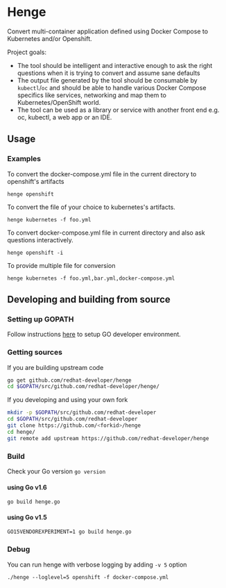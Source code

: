 # Henge
Convert multi-container application defined using Docker Compose to Kubernetes and/or Openshift.

Project goals:
- The tool should be intelligent and interactive enough to ask the right questions when it is trying to convert and assume sane defaults
- The output file generated by the tool should be consumable by `kubectl`/`oc` and should be able to handle various Docker Compose specifics like services, networking and map them to Kubernetes/OpenShift world.
- The tool can be used as a library or service with another front end e.g. oc, kubectl, a web app or an IDE.



## Usage

### Examples

To convert the docker-compose.yml file in the current directory to openshift's artifacts
```
henge openshift
```

To convert the file of your choice to kubernetes's artifacts.
```
henge kubernetes -f foo.yml
```

To convert docker-compose.yml file in current directory and also ask questions interactively.

```
henge openshift -i
```

To provide multiple file for conversion
```
henge kubernetes -f foo.yml,bar.yml,docker-compose.yml
```





## Developing and building from source

### Setting up GOPATH

Follow instructions [here](https://golang.org/doc/code.html#GOPATH) to setup GO developer environment.


### Getting sources

If you are building upstream code
```bash
go get github.com/redhat-developer/henge
cd $GOPATH/src/github.com/redhat-developer/henge/
```

If you developing and using your own fork
```bash
mkdir -p $GOPATH/src/github.com/redhat-developer
cd $GOPATH/src/github.com/redhat-developer
git clone https://github.com/<forkid>/henge
cd henge/
git remote add upstream https://github.com/redhat-developer/henge
```

### Build
Check your Go version `go version`

#### using Go v1.6
```
go build henge.go
```

#### using Go v1.5
```
GO15VENDOREXPERIMENT=1 go build henge.go
```

### Debug
You can run henge with verbose logging by adding `-v 5` option
```
./henge --loglevel=5 openshift -f docker-compose.yml
```
